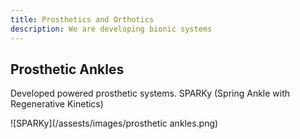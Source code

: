 ```yaml
---
title: Prosthetics and Orthotics
description: We are developing bionic systems
---
```


## Prosthetic Ankles

Developed powered prosthetic systems. SPARKy (Spring Ankle with Regenerative Kinetics)

![SPARKy](/assests/images/prosthetic ankles.png)
